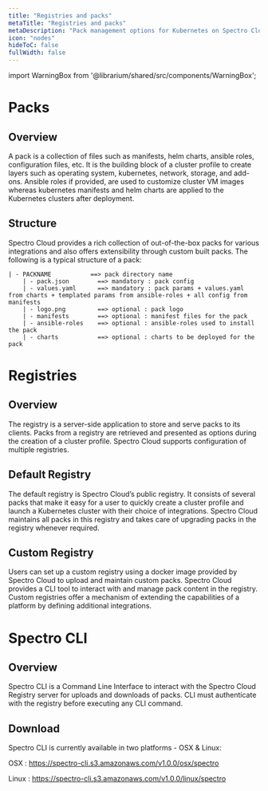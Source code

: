 ```yaml
---
title: "Registries and packs"
metaTitle: "Registries and packs"
metaDescription: "Pack management options for Kubernetes on Spectro Cloud. Use the built-in packs or BYO packs to make Kubernetes truly yours."
icon: "nodes"
hideToC: false
fullWidth: false
---
```


import WarningBox from '@librarium/shared/src/components/WarningBox';

# Packs

## Overview

A pack is a collection of files such as manifests, helm charts, ansible roles, configuration files, etc. It is the building block of a cluster profile to create layers such as operating system, kubernetes, network, storage, and add-ons.  Ansible roles if provided, are used to customize cluster VM images whereas kubernetes manifests and helm charts are applied to the Kubernetes clusters after deployment.

## Structure

Spectro Cloud provides a rich collection of out-of-the-box packs for various integrations and also offers extensibility through custom built packs. The following is a typical structure of a pack:

    | - PACKNAME           ==> pack directory name
        | - pack.json        ==> mandatory : pack config
        | - values.yaml      ==> mandatory : pack params + values.yaml from charts + templated params from ansible-roles + all config from manifests
        | - logo.png         ==> optional : pack logo
        | - manifests        ==> optional : manifest files for the pack
        | - ansible-roles    ==> optional : ansible-roles used to install the pack
        | - charts           ==> optional : charts to be deployed for the pack

# Registries

## Overview

The registry is a server-side application to store and serve packs to its clients. Packs from a registry are retrieved and presented as options during the creation of a cluster profile. Spectro Cloud supports configuration of multiple registries.

## Default Registry

The default registry is Spectro Cloud’s public registry. It consists of several packs that make it easy for a user to quickly create a cluster profile and launch a Kubernetes cluster with their choice of integrations. Spectro Cloud maintains all packs in this registry and takes care of upgrading packs in the registry whenever required.

## Custom Registry

Users can set up a custom registry using a docker image provided by Spectro Cloud to upload and maintain custom packs. Spectro Cloud provides a CLI tool to interact with and manage pack content in the registry. Custom registries offer a mechanism of extending the capabilities of a platform by defining additional integrations.

# Spectro CLI

## Overview

Spectro CLI is a Command Line Interface to interact with the Spectro Cloud Registry server for uploads and downloads of packs. CLI must authenticate with the registry before executing any CLI command.

## Download

Spectro CLI is currently available in two platforms - OSX & Linux:

OSX     : https://spectro-cli.s3.amazonaws.com/v1.0.0/osx/spectro

Linux   : https://spectro-cli.s3.amazonaws.com/v1.0.0/linux/spectro
